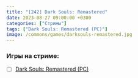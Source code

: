 ```yaml
---
title: "[242] Dark Souls: Remastered"
date: 2023-08-27 09:00:00 +0300
categories: ["Стримы"]
tags: ["Dark Souls: Remastered (PC)"]
image: /commons/games/darksouls-remastered.jpg
---
```


### Игры на стриме:
+ [ ] [Dark Souls: Remastered (PC)](/tags/dark-souls-remastered-pc)
